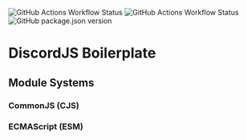 ![GitHub Actions Workflow Status](https://img.shields.io/github/actions/workflow/status/YakkaDev/DiscordJS-Dual-Boilerplate/nodejs-deploy.yml?branch=main&style=for-the-badge&logo=npm&label=NPM)
![GitHub Actions Workflow Status](https://img.shields.io/github/actions/workflow/status/YakkaDev/DiscordJS-Dual-Boilerplate/docker-deploy.yml?branch=main&style=for-the-badge&logo=docker&label=Docker)
![GitHub package.json version](https://img.shields.io/github/package-json/v/YakkaDev/DiscordJS-Dual-Boilerplate?style=for-the-badge&logoColor=github)

# DiscordJS Boilerplate
 
## Module Systems
### CommonJS (CJS)


### ECMAScript (ESM)